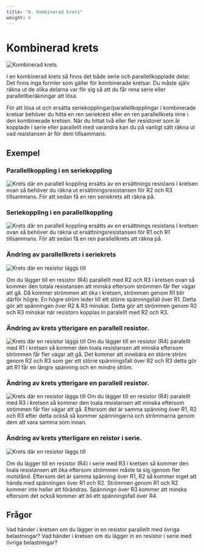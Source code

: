 ```yaml
---
title: "6. Kombinerad krets"
weight: 6
---
```

# Kombinerad krets

![Kombinerad krets](/kombinerad.png)

I en kombinerad krets så finns det både serie och parallellkopplade delar. Det finns inga formler som gäller för kombinerade kretsar. Du måste själv räkna ut de olika delarna var för sig så att du får rena serie eller parallellberäkningar att lösa.

För att lösa ut och ersätta seriekopplingar/parallellkopplingar i kombinerade kretsar behöver du hitta en ren seriekrest eller en ren parallellkrets inne i den kombinerade kretsen. När du hittat två eller fler resistorer som är kopplade i serie eller parallellt med varandra kan du på vanligt sätt räkna ut vad resistansen är för dem tillsammans.

## Exempel

### Parallellkoppling i en seriekoppling
![Krets där en parallell koppling ersätts av en ersättnings resistans](/kombinerad1.png)
I kretsen ovan så behöver du räkna ut ersättningsresistansen för R2 och R3 tillsammans. För att sedan få en ren seriekrets att räkna på.

### Seriekoppling i en parallellkoppling
![Krets där en parallell koppling ersätts av en ersättnings resistans](/kombinerad2.png)
I kretsen ovan så behöver du räkna ut ersättningsresistansen för R1 och R1 tillsammans. För att sedan få en ren parallellkrets att räkna på.

### Ändring av parallellkrets i seriekrets
![Krets där en resistor läggs till](/kombineradex1.png)

Om du lägger till en resistor (R4) parallellt med R2 och R3 i kretsen ovan så kommer den totala resistansen att minska eftersom strömmen får fler vägar att gå.
Då kommer strömmen att öka i kretsen, strömmen genom R1 blir därför högre. En högre ström leder till ett större spänningsfall över R1. Detta gör att spänningen över R2 & R3 minskar. Detta gör att strömmen genom R2 och R3 minskar när resistorn kopplas in paralellt med R2 och R3.

### Ändring av krets ytterigare en parallell resistor.
![Krets där en resistor läggs till](/kombineradex2.png)
Om du lägger till en resistor (R4) paralellt med R1 i kretsen så kommer den toala resistansen att minska eftersom strömmen får fler vägar att gå. Det kommer att innebära en större ström genom R2 och R3 som ger ett större spänningsfall över R2 och R3 detta gör att R1 får en längre spänning och en mindre ström.

### Ändring av krets ytterigare en parallell resistor.
![Krets där en resistor läggs till](/kombineradex3.png)
Om du lägger till en resistor (R4) paralellt med R3 i kretsen så kommer den toala resistansen att minska eftersom strömmen får fler vägar att gå. Eftersom det är samma spänning över R1, R2 och R3 efter detta också så kommer spänningarna och strömmarna genom dem att vara samma som innan.

### Ändring av krets ytterligare en reistor i serie.
![Krets där en resistor läggs till](/kombineradex4.png)

Om du lägger till en resistor (R4) i serie med R3 i kretsen så kommer den toala resistansen att öka eftersom strömmen måste ta sig igenom fler motstånd. Eftersom det är samma spänning över R1, R2 så kommer inget att hända med spänningen över R1 och R2. Strömmen genom R1 och R2 kommer inte heller att förändras. Spänningn över R3 kommer att minska eftersom det också kommer att bli ett spänningsfall över R4.

## Frågor

Vad händer i kretsen om du lägger in en resistor parallellt med övriga belastningar?
Vad händer i kretsen om du lägger in en resistor i serie med övriga belastningar?

